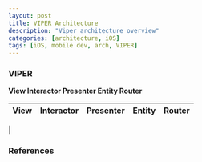 ```yaml
---
layout: post
title: VIPER Architecture
description: "Viper architecture overview"
categories: [architecture, iOS]
tags: [iOS, mobile dev, arch, VIPER]
---
```


### VIPER
**View Interactor Presenter Entity Router**


|View | Interactor | Presenter | Entity | Router |
|-----|------------|-----------|--------|--------|
|

### References
